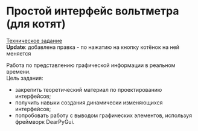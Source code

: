 # Простой интерфейс вольтметра (для котят)

[Техническое задание](https://docs.google.com/document/d/11PkCkOI4zQCVTf7OWjwZjcUPYADQXh5uPL7oAx-Y_-0/edit?usp=sharing)  
**Update**: добавлена правка - по нажатию на кнопку котёнок на ней меняется

Работа по представлению графической информации в реальном времени.  
Цель задания:
* закрепить теоретический материал по проектированию интерфейсов;  
* получить навыки создания динамически изменяющихся интерфейсов;  
* попробовать работу с выводом графических элементов, используя фреймворк DearPyGui.  
